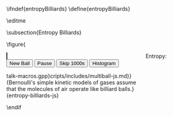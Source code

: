 \ifndef{entropyBilliards}
\define{entropyBilliards}

\editme

\subsection{Entropy Billiards}

\figure{
<div>
<div style="width:68%;float:left">
  <canvas id="multiball-canvas" width="700" height="500" style="border:1px solid black;display:inline;text-align:left "></canvas>
</div>
<div style="width:28%;float:right;margin:auto">
  <div style="float:right;width:100%;margin:auto">Entropy: <output id="multiball-entropy"></output></div>
  <div id="multiball-histogram-canvas" style="width:300px;height:250px;display:inline-block;text-align:right;margin:auto">
  </div>
</div>
</div>
<div>
<button id="multiball-newball" style="text-align:right">New Ball</button>
<button id="multiball-pause" style="text-align:right">Pause</button>
<button id="multiball-skip" style="text-align:right">Skip 1000s</button>
<button id="multiball-histogram" style="text-align:right">Histogram</button>
</div>

talk-macros.gpp}cripts/includes/multiball-js.md}}{Bernoulli's simple kinetic models of gases assume that the molecules of air operate like billiard balls.}{entropy-billiards-js}


\endif
